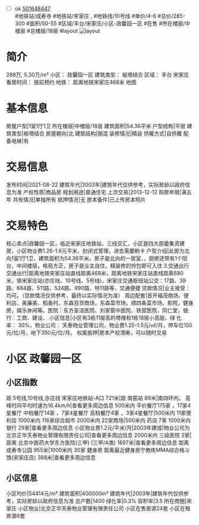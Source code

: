 - [ ] ok [501648447](https://bj.5i5j.com/ershoufang/501648447.html)  
 #地铁站/成寿寺 #地铁站/宋家庄 ,  #地铁线/10号线
#单价/4-6 #总价/285-300 #面积/50-55   #区域/丰台/宋家庄/小区-政馨园一区 #在售 #所在楼层/中楼层 #总楼层/18层 #layout 
![layout](http://image2a.5i5j.com/bdir/layout/2567d4a4518c43acb030133ce4217af2.jpg_P5.jpg) 
# 简介 
 288万,  5.30万/m² 
小区： 政馨园一区
建筑类型： 板塔结合
区域： 丰台 宋家庄
看房时间： 提前预约
地铁： 距离地铁宋家庄468米 地图
# 基本信息 
 房屋户型|1室1厅1卫
所在楼层|中楼层/18层
建筑面积|54.36平米
户型结构|平层
建筑类型|板塔结合
房屋朝向|北
建筑结构|钢混
装修情况|精装
供暖方式|自供暖
配备电梯|有
# 交易信息 
 发布时间|2021-08-22
建筑年代|2003年|建筑年代仅供参考，实际房龄以政府信息为准
产权性质|商品房
规划用途|普通住宅
上次交易|2013-12-12
购房年限|满五年
共有情况|单独所有
抵押情况|无
房本备件|已上传房本照片
# 交易特色 
 核心卖点|政馨园一区，临近宋家庄地铁站，三线交汇，小区是四大部委集资建房，小区物业费1.26-1.6元平米，封闭式管理，进去需要刷卡
户型介绍|此房为北向1室1厅1卫，建筑面积为54.36平米，房子是北向的一居室，，厨房还带有1个阳台，中间楼层，格局方正，房子是业主自住，精装修的拎包即可入住
3.交通出行
交通出行|距离地铁宋家庄站直线距离468米，距离地铁宋家庄站直线距离680米，铁宋家庄站(亦庄线、10号线、5号线)，宋家庄交通枢纽站公交：17路、39路、684路、511路、524路、990路、特11路等，交通便捷
贷款情况|业主接受：均可。（贷款情况仅供参考，最终以实际情况为准）
周边配套|首开福茂商场、便利店、美廉美、稻香村，东森百货商场，东森菜市场，顺四条菜市场，影院，健身房，娱乐休闲等。医院：东方圣洁医院、刘家窑中医院、铁营医院，同仁堂，银行：工商、建设、
小区信息|小区有3栋11层高的塔楼和1栋18层小高层，绿 化 率： 30%，物业公司： 天泰物业管理公司，物业费1.25-1.5元/㎡/月，停车位150元/位/月，地下350元/位/月。
权属抵押|房本产权清晰，可以随时交易
# 小区 政馨园一区
## 小区指数 
 距 5号线,10号线,亦庄线 宋家庄地铁站-A口 721米|距 南窑站 89米|南四环内， 高峰时间平均时速为16.4km/h|查看更多周边信息
500米内 平价餐厅175家 ，17家4星餐厅
中档餐厅14家 ，7家4星餐厅
高档餐厅4家 ，3家4星餐厅|500米内 11家便利店
1000米内 116家综合超市
2000米内 22家商场|500米内 药店 7家
1000米内 银行 29家|查看更多周边信息
小区物业费1.2元/平米/月|2003年建成|物业公司为北京正华天泰物业管理有限责任公司|查看更多周边信息
2000米内 三级医院 2家|距离 北京中医药大学东方医院(三甲) (三甲/A类) 1697米|查看更多周边信息
距离 成寿寺公园 955米|1000米内 30家 健身房
距离最近健身房宁教练MMA综合格斗馆(宋家庄店) 388米|查看更多周边信息
## 小区信息 
 小区均价|54414元/m²
建筑面积|400000m²
建筑年代|2003年|建筑年代仅供参考，实际房龄以政府信息为准
总户数|1400
绿化率|0.3%
容积率|3.5
所在商圈|宋家庄
小区物业|北京正华天泰物业管理有限责任公司
小区在售房源24套
小区在租房源8套
